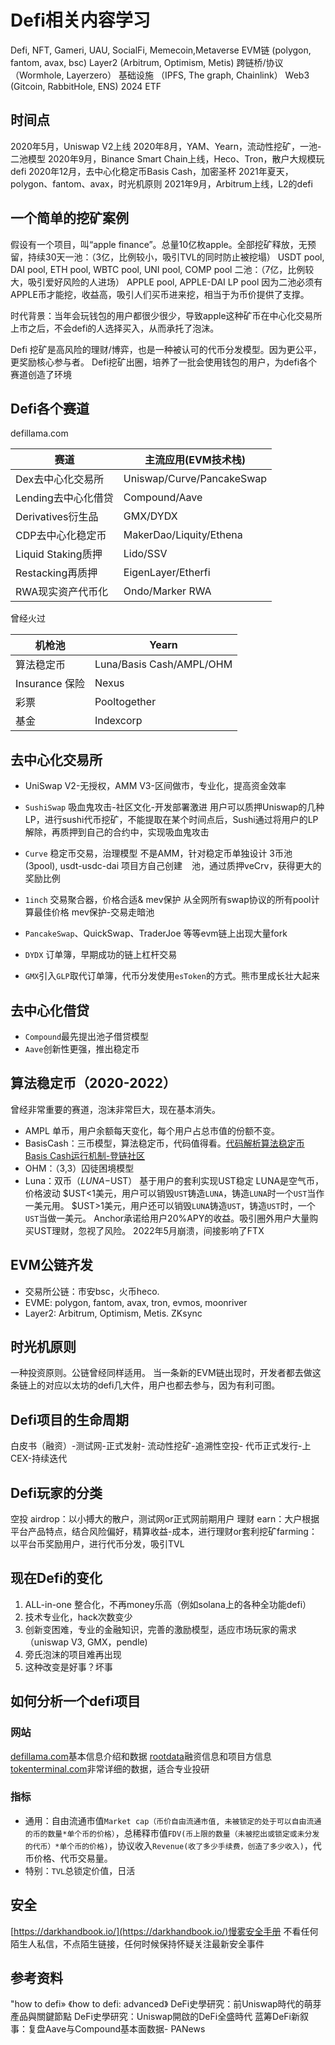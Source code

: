 # Defi相关内容学习




Defi, NFT, Gameri, UAU, SocialFi, Memecoin,Metaverse
EVM链 (polygon, fantom, avax, bsc)
Layer2 (Arbitrum, Optimism, Metis)
跨链桥/协议（Wormhole, Layerzero）
基础设施 （IPFS, The graph, Chainlink）
Web3 (Gitcoin, RabbitHole, ENS)
2024 ETF

## 时间点
2020年5月，Uniswap V2上线
2020年8月，YAM、Yearn，流动性挖矿，一池-二池模型
2020年9月，Binance Smart Chain上线，Heco、Tron，散户大规模玩defi
2020年12月，去中心化稳定币Basis Cash，加密圣杯
2021年夏天，polygon、fantom、avax，时光机原则
2021年9月，Arbitrum上线，L2的defi

## 一个简单的挖矿案例
假设有一个项目，叫“apple finance”。总量10亿枚apple。全部挖矿释放，无预留，持续30天一池：（3亿，比例较小，吸引TVL的同时防止被挖塌）
USDT pool, DAI pool, ETH pool, WBTC pool, UNI pool, COMP pool
二池：（7亿，比例较大，吸引爱好风险的人进场）
APPLE pool, APPLE-DAI LP pool
因为二池必须有APPLE币才能挖，收益高，吸引人们买币进来挖，相当于为币价提供了支撑。

时代背景：当年会玩钱包的用户都很少很少，导致apple这种矿币在中心化交易所上市之后，不会defi的人选择买入，从而承托了泡沫。

Defi 挖矿是高风险的理财/博弈，也是一种被认可的代币分发模型。因为更公平，更奖励核心参与者。
Defi挖矿出圈，培养了一批会使用钱包的用户，为defi各个赛道创造了环境

## Defi各个赛道

 defillama.com
 
 
| 赛道 | 主流应用(EVM技术栈) |
| --- | --- |
| Dex去中心化交易所 | Uniswap/Curve/PancakeSwap |
| Lending去中心化借贷 | Compound/Aave |
| Derivatives衍生品 | GMX/DYDX |
| CDP去中心化稳定币 | MakerDao/Liquity/Ethena |
| Liquid Staking质押 | Lido/SSV |
| Restacking再质押 | EigenLayer/Etherfi |
| RWA现实资产代币化 | Ondo/Marker RWA  |


曾经火过

| 机枪池 | Yearn |
| --- | --- |
| 算法稳定币 | Luna/Basis Cash/AMPL/OHM |
| Insurance 保险 | Nexus |
| 彩票 | Pooltogether |
| 基金 | Indexcorp |

## 去中心化交易所

- UniSwap
V2-无授权，AMM
V3-区间做市，专业化，提高资金效率

- `SushiSwap` 吸血鬼攻击-社区文化-开发部署激进
用户可以质押Uniswap的几种LP，进行sushi代币挖矿，不能提取在某个时间点后，Sushi通过将用户的LP解除，再质押到自己的合约中，实现吸血鬼攻击

- `Curve` 稳定币交易，治理模型
不是AMM，针对稳定币单独设计
3币池 (3pool), usdt-usdc-dai
项目方自己创建 ` ` 池，通过质押veCrv，获得更大的奖励比例

- `1inch` 交易聚合器，价格合适& mev保护
从全网所有swap协议的所有pool计算最佳价格
mev保护-交易走暗池

- `PancakeSwap`、QuickSwap、TraderJoe 等等evm链上出现大量fork
- `DYDX` 订单簿，早期成功的链上杠杆交易
- `GMX`引入`GLP`取代订单簿，代币分发使用`esToken`的方式。熊市里成长壮大起来

## 去中心化借贷
- `Compound`最先提出池子借贷模型 
- `Aave`创新性更强，推出稳定币



## 算法稳定币（2020-2022）
曾经非常重要的赛道，泡沫非常巨大，现在基本消失。
- AMPL 单币，用户余额每天变化，每个用户占总市值的份额不变。
- BasisCash：三币模型，算法稳定币，代码值得看。[代码解析算法稳定币Basis Cash运行机制-登链社区](https://learnblockchain.cn/article/1984)
- OHM：（3,3）囚徒困境模型
- Luna：双币（$LUNA-$UST） 基于用户的套利实现UST稳定
LUNA是空气币，价格波动
$UST<1美元，用户可以销毁`UST`铸造`LUNA`，铸造`LUNA`时一个`UST`当作一美元用。
$UST>1美元，用户还可以销毁`LUNA`铸造`UST`，铸造`UST`时，一个`UST`当做一美元。
Anchor承诺给用户20%APY的收益。吸引圈外用户大量购买UST理财，忽视了风险。
2022年5月崩溃，间接影响了FTX

## EVM公链齐发
- 交易所公链：市安bsc，火币heco.
- EVME: polygon, fantom, avax, tron, evmos, moonriver
- Layer2: Arbitrum, Optimism, Metis. ZKsync

## 时光机原则
一种投资原则。公链曾经同样适用。
当一条新的EVM链出现时，开发者都去做这条链上的对应以太坊的defi几大件，用户也都去参与，因为有利可图。

## Defi项目的生命周期
白皮书（融资）-测试网-正式发射- 流动性挖矿-追溯性空投- 代币正式发行-上CEX-持续迭代

## Defi玩家的分类
空投 airdrop：以小搏大的散户，测试网or正式网前期用户
理财 earn：大户根据平台产品特点，结合风险偏好，精算收益-成本，进行理财or套利挖矿farming：以平台币奖励用户，进行代币分发，吸引TVL

## 现在Defi的变化
1. ALL-in-one 整合化，不再money乐高（例如solana上的各种全功能defi）
2. 技术专业化，hack次数变少
3. 创新变困难，专业的金融知识，完善的激励模型，适应市场玩家的需求 （uniswap V3, GMX，pendle)
4. 旁氏泡沫的项目难再出现
5. 这种改变是好事？坏事

## 如何分析一个defi项目
### 网站
[defillama.com](https://defillama.com/)基本信息介绍和数据
[rootdata](https://www.rootdata.com/)融资信息和项目方信息
[tokenterminal.com](https://tokenterminal.com/)非常详细的数据，适合专业投研


### 指标
- 通用：自由流通市值`Market cap（币价自由流通市值, 未被锁定的处于可以自由流通的币的数量*单个币的价格）`，总稀释市值`FDV(币上限的数量（未被挖出或锁定或未分发的代币）*单个币的价格)`，协议收入`Revenue(收了多少手续费，创造了多少收入)`，代币价格、代币交易量。
- 特别：`TVL`总锁定价值，日活

## 安全
[https://darkhandbook.io/](https://darkhandbook.io/)慢雾安全手册
不看任何陌生人私信，不点陌生链接，任何时候保持怀疑关注最新安全事件

## 参考资料
"how to defi»
《how to defi: advanced》
DeFi史學研究：前Uniswap時代的萌芽產品與關鍵節點
DeFi史學研究：Uniswap開啟的DeFi全盛時代
蓝筹DeFi新叙事：复盘Aave与Compound基本面数据- PANews

